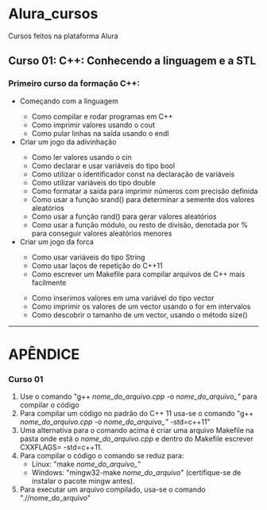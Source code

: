 # Alura_cursos
Cursos feitos na plataforma Alura

## Curso 01: C++: Conhecendo a linguagem e a STL

<h3>Primeiro curso da formação C++:</h3>
<ul>
  <li>Começando com a linguagem</li>
  <ul>
    <li>Como compilar e rodar programas em C++</li>
    <li>Como imprimir valores usando o cout </li>
    <li>Como pular linhas na saída usando o endl </li>
  </ul>
  <li>Criar um jogo da adivinhação</li>
  <ul>
    <li>Como ler valores usando o cin</li>
    <li>Como declarar e usar variáveis do tipo bool </li>
    <li>Como utilizar o identificador const na declaração de variáveis </li>
    <li>Como utilizar variáveis do tipo double</li>
    <li>Como formatar a saída para imprimir números com precisão definida</li>
    <li>Como usar a função srand() para determinar a semente dos valores aleatórios</li>
    <li>Como usar a função rand() para gerar valores aleatórios</li>
    <li>Como usar a função módulo, ou resto de divisão, denotada por % para conseguir valores aleatórios menores </li>
  </ul>
  <li>Criar um jogo da forca</li>
  <ul>
    <li>Como usar variáveis do tipo String</li>
    <li>Como usar laços de repetição do C++11</li>
    <li>Como escrever um Makefile para compilar arquivos de C++ mais facilmente </li>
  </ul>
  <ul>
    <li>Como inserimos valores em uma variável do tipo vector</li>
    <li>Como imprimir os valores de um vector usando o for em intervalos</li>
    <li>Como descobrir o tamanho de um vector, usando o método size()</li>
  </ul>
</ul>







<hr>
<h1>APÊNDICE </h1>
<h3>Curso 01</h3>
<ol>
  <li> Use o comando "g++ <em>nome_do_arquivo.cpp</em> -o <em>nome_do_arquivo_"</em> para compilar o código</li>
    <li> Para compilar um código no padrão do C++ 11 usa-se o comando "g++ <em>nome_do_arquivo.cpp</em> -o <em>nome_do_arquivo_"</em> -std=c++11"</li>
  <li> Uma alternativa para o comando acima é criar uma arquivo Makefile na pasta onde está o <em>nome_do_arquivo.cpp</em> e dentro do Makefile escrever CXXFLAGS= -std=c++11.</li>
  <li> Para compilar o código o comando se reduz para:
    <ul>
      <li> Linux: "make <em>nome_do_arquivo_</em>"</li>
      <li> Windows: "mingw32-make <em>nome_do_arquivo</em>" (certifique-se de instalar o pacote mingw antes).</li>
    </ul>
  </li>
  <li> Para executar um arquivo compilado, usa-se o comando ".//nome_do_arquivo"</li>
</ol>